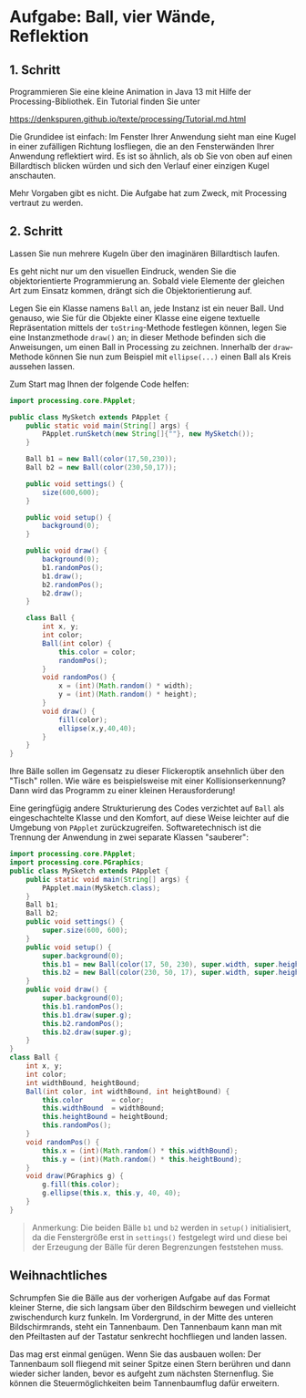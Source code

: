 # Aufgabe: Ball, vier Wände, Reflektion

## 1. Schritt

Programmieren Sie eine kleine Animation in Java 13 mit Hilfe der Processing-Bibliothek. Ein Tutorial finden Sie unter

https://denkspuren.github.io/texte/processing/Tutorial.md.html

Die Grundidee ist einfach: Im Fenster Ihrer Anwendung sieht man eine Kugel in einer zufälligen Richtung losfliegen, die an den Fensterwänden Ihrer Anwendung reflektiert wird. Es ist so ähnlich, als ob Sie von oben auf einen Billardtisch blicken würden und sich den Verlauf einer einzigen Kugel anschauten.

Mehr Vorgaben gibt es nicht. Die Aufgabe hat zum Zweck, mit Processing vertraut zu werden.

## 2. Schritt

Lassen Sie nun mehrere Kugeln über den imaginären Billardtisch laufen.

Es geht nicht nur um den visuellen Eindruck, wenden Sie die objektorientierte Programmierung an. Sobald viele Elemente der gleichen Art zum Einsatz kommen, drängt sich die Objektorientierung auf.

Legen Sie ein Klasse namens `Ball` an, jede Instanz ist ein neuer Ball. Und genauso, wie Sie für die Objekte einer Klasse eine eigene textuelle Repräsentation mittels der `toString`-Methode festlegen können, legen Sie eine Instanzmethode `draw()` an; in dieser Methode befinden sich die Anweisungen, um einen Ball in Processing zu zeichnen. Innerhalb der `draw`-Methode können Sie nun zum Beispiel mit `ellipse(...)` einen Ball als Kreis aussehen lassen.

Zum Start mag Ihnen der folgende Code helfen:

``` java
import processing.core.PApplet;

public class MySketch extends PApplet {
    public static void main(String[] args) {
		PApplet.runSketch(new String[]{""}, new MySketch());
    }

    Ball b1 = new Ball(color(17,50,230));
    Ball b2 = new Ball(color(230,50,17));

    public void settings() {
        size(600,600);
    }

    public void setup() { 
        background(0);
    }

    public void draw() {
        background(0);
        b1.randomPos();
        b1.draw();
        b2.randomPos();
        b2.draw();
    }

    class Ball {
        int x, y;
        int color;
        Ball(int color) {
            this.color = color;
            randomPos();
        }
        void randomPos() {
            x = (int)(Math.random() * width);
            y = (int)(Math.random() * height);
        }
        void draw() {
            fill(color);
            ellipse(x,y,40,40);
        }
    }
}
```

Ihre Bälle sollen im Gegensatz zu dieser Flickeroptik ansehnlich über den "Tisch" rollen. Wie wäre es beispielsweise mit einer Kollisionserkennung? Dann wird das Programm zu einer kleinen Herausforderung!

Eine geringfügig andere Strukturierung des Codes verzichtet auf `Ball` als eingeschachtelte Klasse und den Komfort, auf diese Weise leichter auf die Umgebung von `PApplet` zurückzugreifen. Softwaretechnisch ist die Trennung der Anwendung in zwei separate Klassen "sauberer":

``` java
import processing.core.PApplet;
import processing.core.PGraphics;
public class MySketch extends PApplet {
    public static void main(String[] args) {
        PApplet.main(MySketch.class);
    }
    Ball b1;
    Ball b2;
    public void settings() {
        super.size(600, 600);
    }
    public void setup() {
        super.background(0);
        this.b1 = new Ball(color(17, 50, 230), super.width, super.height);
        this.b2 = new Ball(color(230, 50, 17), super.width, super.height);
    }
    public void draw() {
        super.background(0);
        this.b1.randomPos();
        this.b1.draw(super.g);
        this.b2.randomPos();
        this.b2.draw(super.g);
    }
}
class Ball {
    int x, y;
    int color;
    int widthBound, heightBound;
    Ball(int color, int widthBound, int heightBound) {
        this.color       = color;
        this.widthBound  = widthBound;
        this.heightBound = heightBound;
        this.randomPos();
    }
    void randomPos() {
        this.x = (int)(Math.random() * this.widthBound);
        this.y = (int)(Math.random() * this.heightBound);
    }
    void draw(PGraphics g) {
        g.fill(this.color);
        g.ellipse(this.x, this.y, 40, 40);
    }
}
```

> Anmerkung: Die beiden Bälle `b1` und `b2` werden in `setup()` initialisiert, da die Fenstergröße erst in `settings()` festgelegt wird und diese bei der Erzeugung der Bälle für deren Begrenzungen feststehen muss.

## Weihnachtliches

Schrumpfen Sie die Bälle aus der vorherigen Aufgabe auf das Format kleiner Sterne, die sich langsam über den Bildschirm bewegen und vielleicht zwischendurch kurz funkeln. Im Vordergrund, in der Mitte des unteren Bildschirmrands, steht ein Tannenbaum. Den Tannenbaum kann man mit den Pfeiltasten auf der Tastatur senkrecht hochfliegen und landen lassen.

Das mag erst einmal genügen. Wenn Sie das ausbauen wollen: Der Tannenbaum soll fliegend mit seiner Spitze einen Stern berühren und dann wieder sicher landen, bevor es aufgeht zum nächsten Sternenflug. Sie können die Steuermöglichkeiten beim Tannenbaumflug dafür erweitern.


